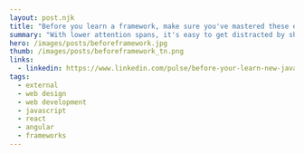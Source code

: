 ```yaml
---
layout: post.njk
title: "Before you learn a framework, make sure you've mastered these essential techniques"
summary: "With lower attention spans, it's easy to get distracted by shiny new frameworks like React, AngularJS and others. Before you spend your valuable time on those frameworks, make sure you understand these essential JavaScript techniques."
hero: /images/posts/beforeframework.jpg
thumb: /images/posts/beforeframework_tn.png
links:
  - linkedin: https://www.linkedin.com/pulse/before-your-learn-new-javascript-framework-make-sure-youve-ray
tags:
  - external
  - web design
  - web development
  - javascript
  - react
  - angular
  - frameworks
---
```

